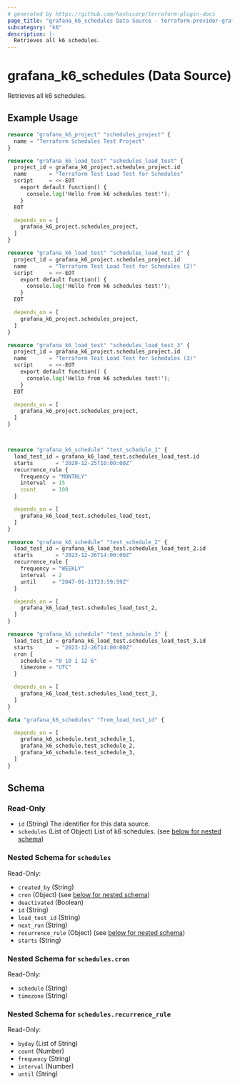 ```yaml
---
# generated by https://github.com/hashicorp/terraform-plugin-docs
page_title: "grafana_k6_schedules Data Source - terraform-provider-grafana"
subcategory: "k6"
description: |-
  Retrieves all k6 schedules.
---
```


# grafana_k6_schedules (Data Source)

Retrieves all k6 schedules.

## Example Usage

```terraform
resource "grafana_k6_project" "schedules_project" {
  name = "Terraform Schedules Test Project"
}

resource "grafana_k6_load_test" "schedules_load_test" {
  project_id = grafana_k6_project.schedules_project.id
  name       = "Terraform Test Load Test for Schedules"
  script     = <<-EOT
    export default function() {
      console.log('Hello from k6 schedules test!');
    }
  EOT

  depends_on = [
    grafana_k6_project.schedules_project,
  ]
}

resource "grafana_k6_load_test" "schedules_load_test_2" {
  project_id = grafana_k6_project.schedules_project.id
  name       = "Terraform Test Load Test for Schedules (2)"
  script     = <<-EOT
    export default function() {
      console.log('Hello from k6 schedules test!');
    }
  EOT

  depends_on = [
    grafana_k6_project.schedules_project,
  ]
}

resource "grafana_k6_load_test" "schedules_load_test_3" {
  project_id = grafana_k6_project.schedules_project.id
  name       = "Terraform Test Load Test for Schedules (3)"
  script     = <<-EOT
    export default function() {
      console.log('Hello from k6 schedules test!');
    }
  EOT

  depends_on = [
    grafana_k6_project.schedules_project,
  ]
}



resource "grafana_k6_schedule" "test_schedule_1" {
  load_test_id = grafana_k6_load_test.schedules_load_test.id
  starts       = "2029-12-25T10:00:00Z"
  recurrence_rule {
    frequency = "MONTHLY"
    interval  = 15
    count     = 100
  }

  depends_on = [
    grafana_k6_load_test.schedules_load_test,
  ]
}

resource "grafana_k6_schedule" "test_schedule_2" {
  load_test_id = grafana_k6_load_test.schedules_load_test_2.id
  starts       = "2023-12-26T14:00:00Z"
  recurrence_rule {
    frequency = "WEEKLY"
    interval  = 2
    until     = "2047-01-31T23:59:59Z"
  }

  depends_on = [
    grafana_k6_load_test.schedules_load_test_2,
  ]
}

resource "grafana_k6_schedule" "test_schedule_3" {
  load_test_id = grafana_k6_load_test.schedules_load_test_3.id
  starts       = "2023-12-26T14:00:00Z"
  cron {
    schedule = "0 10 1 12 6"
    timezone = "UTC"
  }

  depends_on = [
    grafana_k6_load_test.schedules_load_test_3,
  ]
}

data "grafana_k6_schedules" "from_load_test_id" {

  depends_on = [
    grafana_k6_schedule.test_schedule_1,
    grafana_k6_schedule.test_schedule_2,
    grafana_k6_schedule.test_schedule_3,
  ]
}
```

<!-- schema generated by tfplugindocs -->
## Schema

### Read-Only

- `id` (String) The identifier for this data source.
- `schedules` (List of Object) List of k6 schedules. (see [below for nested schema](#nestedatt--schedules))

<a id="nestedatt--schedules"></a>
### Nested Schema for `schedules`

Read-Only:

- `created_by` (String)
- `cron` (Object) (see [below for nested schema](#nestedobjatt--schedules--cron))
- `deactivated` (Boolean)
- `id` (String)
- `load_test_id` (String)
- `next_run` (String)
- `recurrence_rule` (Object) (see [below for nested schema](#nestedobjatt--schedules--recurrence_rule))
- `starts` (String)

<a id="nestedobjatt--schedules--cron"></a>
### Nested Schema for `schedules.cron`

Read-Only:

- `schedule` (String)
- `timezone` (String)


<a id="nestedobjatt--schedules--recurrence_rule"></a>
### Nested Schema for `schedules.recurrence_rule`

Read-Only:

- `byday` (List of String)
- `count` (Number)
- `frequency` (String)
- `interval` (Number)
- `until` (String)
